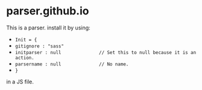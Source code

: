# parser.github.io
This is a parser. install it by using:
- `Init = {`
- `gitignore : "sass"`
- `initparser : null              // Set this to null because it is an action.`
- `parsername : null              // No name.`             
- `}`

in a JS file.
